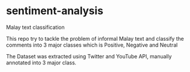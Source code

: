 # sentiment-analysis
Malay text classification

This repo try to tackle the problem of informal Malay text and classify the comments into 3 major classes which is Positive, Negative and Neutral

The Dataset was extracted using Twitter and YouTube API, manually annotated into 3 major class. 

